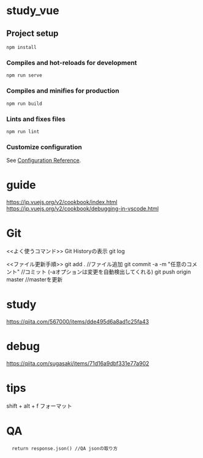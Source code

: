 # study_vue

## Project setup
```
npm install
```

### Compiles and hot-reloads for development
```
npm run serve
```

### Compiles and minifies for production
```
npm run build
```

### Lints and fixes files
```
npm run lint
```

### Customize configuration
See [Configuration Reference](https://cli.vuejs.org/config/).

# guide 
https://jp.vuejs.org/v2/cookbook/index.html
https://jp.vuejs.org/v2/cookbook/debugging-in-vscode.html

# Git
<<よく使うコマンド>>
Git Historyの表示 git log

<<ファイル更新手順>>
git add . //ファイル追加
git commit -a -m "任意のコメント"  //コミット (-aオプションは変更を自動検出してくれる)
git push origin master  //masterを更新

# study
https://qiita.com/567000/items/dde495d6a8ad1c25fa43

# debug
https://qiita.com/sugasaki/items/71d16a9dbf331e77a902

# tips
shift + alt + f フォーマット

# QA
      return response.json() //QA jsonの取り方